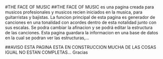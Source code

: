 #THE FACE OF MUSIC
##THE FACE OF MUSIC es una pagina creada para musicos profesionales y musicos recien iniciados en la musica, para guitarristas y bajistas. La funcion principal de esta pagina es generador de canciones en una tonalidad con acordes dentro de esta notalidad junto con sus escalas. Se podra cambiar la afinacion y se podrá editar la estructura de las canciones. Esta pagina guardara la informacion en una base de datos en la cual se podran ver las estructuras,...

##AVISO ESTA PAGINA ESTA EN CONSTRUCCION MUCHA DE LAS COSAS IGUAL NO ESTAN COMPLETAS... Gracias
